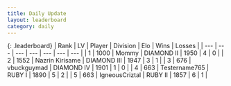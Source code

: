 ```yaml
---
title: Daily Update
layout: leaderboard
category: daily
---
```


{: .leaderboard}
| Rank | LV | Player | Division | Elo | Wins | Losses |
| --- | --- | --- | --- | --- | --- | --- |
| <span data-change="2">1</span> | 1000 | <span title="ID: 163201">Mommy</span> | DIAMOND II | <span data-change="-326">1950</span> | <span data-change="-148">4</span> | <span data-change="-66">0</span> |
| <span data-change="0">2</span> | 1552 | <span title="ID: 315148">Nazrin Kirisame</span> | DIAMOND III | <span data-change="-335">1947</span> | <span data-change="-177">3</span> | <span data-change="-67">1</span> |
| <span data-change="2">3</span> | 676 | <span title="ID: 418052">vbuckguymad</span> | DIAMOND IV | <span data-change="-341">1901</span> | <span data-change="-98">1</span> | <span data-change="-35">0</span> |
| <span data-change="4">4</span> | 663 | <span title="ID: 188640">Testername765</span> | RUBY I | <span data-change="-318">1890</span> | <span data-change="-77">5</span> | <span data-change="-24">2</span> |
| <span data-change="23">5</span> | 663 | <span title="ID: 69018">IgneousCriztal</span> | RUBY II | <span data-change="-247">1857</span> | <span data-change="-136">6</span> | <span data-change="-80">1</span> |
